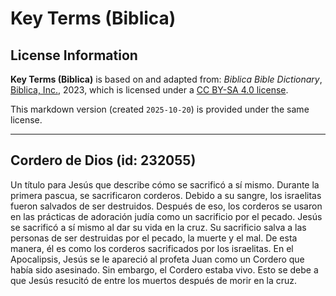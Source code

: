 # Key Terms (Biblica)

## License Information

**Key Terms (Biblica)** is based on and adapted from: _Biblica Bible Dictionary_, [Biblica, Inc.](https://www.biblica.com/), 2023, which is licensed under a [CC BY-SA 4.0 license](https://creativecommons.org/licenses/by-sa/4.0/legalcode.en).

This markdown version (created `2025-10-20`) is provided under the same license.



--------------------------------

## Cordero de Dios (id: 232055)

Un título para Jesús que describe cómo se sacrificó a sí mismo. Durante la primera pascua, se sacrificaron corderos. Debido a su sangre, los israelitas fueron salvados de ser destruidos. Después de eso, los corderos se usaron en las prácticas de adoración judía como un sacrificio por el pecado. Jesús se sacrificó a sí mismo al dar su vida en la cruz. Su sacrificio salva a las personas de ser destruidas por el pecado, la muerte y el mal. De esta manera, él es como los corderos sacrificados por los israelitas. En el Apocalipsis, Jesús se le apareció al profeta Juan como un Cordero que había sido asesinado. Sin embargo, el Cordero estaba vivo. Esto se debe a que Jesús resucitó de entre los muertos después de morir en la cruz.


